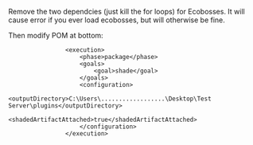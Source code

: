 Remove the two dependcies (just kill the for loops) for Ecobosses. It will cause error if you ever load ecobosses, but will otherwise be fine.

Then modify POM at bottom: 

					<execution>
						<phase>package</phase>
						<goals>
							<goal>shade</goal>
						</goals>
						<configuration>
							<outputDirectory>C:\Users\..................\Desktop\Test Server\plugins</outputDirectory>
							<shadedArtifactAttached>true</shadedArtifactAttached>
						</configuration>
					</execution>
